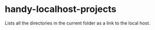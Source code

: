 # handy-localhost-projects
Lists all the directories in the current folder as a link to the local host.
